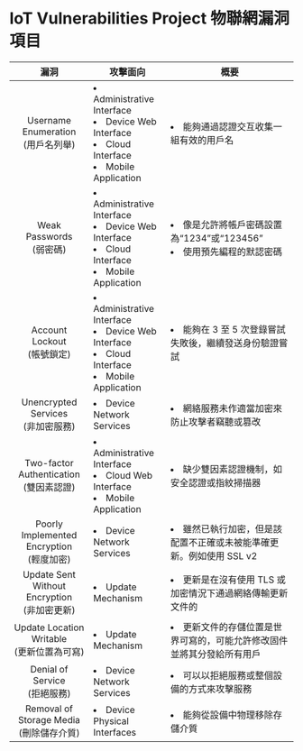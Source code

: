 # IoT Vulnerabilities Project 物聯網漏洞項目
|  漏洞  | 攻擊面向 | 概要 |
| :----: | ------- | ---- |
| Username Enumeration<br/>(用戶名列舉) | <li>Administrative Interface</li><li>Device Web Interface</li><li> Cloud Interface</li><li>Mobile Application</li> | <li>能夠通過認證交互收集一組有效的用戶名</li> |
| Weak Passwords<br/>(弱密碼) | <li>Administrative Interface</li><li>Device Web Interface</li><li>Cloud Interface</li><li>Mobile Application</li> | <li>像是允許將帳戶密碼設置為“1234”或“123456”</li><li>使用預先編程的默認密碼</li> |
| Account Lockout<br/>(帳號鎖定) | <li>Administrative Interface</li><li>Device Web Interface</li><li>Cloud Interface</li><li>Mobile Application</li> | <li>能夠在 3 至 5 次登錄嘗試失敗後，繼續發送身份驗證嘗試</li> |
| Unencrypted Services<br/>(非加密服務) | <li>Device Network Services</li> | <li>網絡服務未作適當加密來防止攻擊者竊聽或篡改</li> |
| Two-factor Authentication<br/>(雙因素認證) | <li>Administrative Interface</li><li>Cloud Web Interface</li><li>Mobile Application</li> | <li>缺少雙因素認證機制，如安全認證或指紋掃描器</li> |
| Poorly Implemented Encryption<br/>(輕度加密) | <li>Device Network Services</li> | <li>雖然已執行加密，但是該配置不正確或未被能準確更新。例如使用 SSL v2</li> |
| Update Sent Without Encryption<br/>(非加密更新) | <li>Update Mechanism</li> | <li>更新是在沒有使用 TLS 或加密情況下通過網絡傳輸更新文件的</li> |
| Update Location Writable<br/>(更新位置為可寫) | <li>Update Mechanism</li> | <li>更新文件的存儲位置是世界可寫的，可能允許修改固件並將其分發給所有用戶</li> |
| Denial of Service<br/>(拒絕服務) | <li>Device Network Services</li> | <li>可以以拒絕服務或整個設備的方式來攻擊服務</li> |
| Removal of Storage Media<br/>(刪除儲存介質) | <li>Device Physical Interfaces</li> | <li>能夠從設備中物理移除存儲介質</li> |




